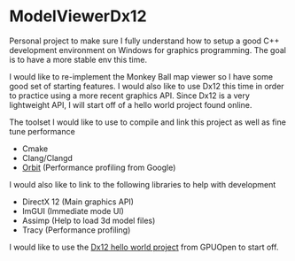 # ModelViewerDx12
Personal project to make sure I fully understand how to setup a good C++ development environment on Windows for graphics programming. The goal is to have a more stable env this time.

I would like to re-implement the Monkey Ball map viewer so I have some good set of starting features. I would also like to use Dx12 this time in order to practice using a more recent graphics API.
Since Dx12 is a very lightweight API, I will start off of a hello world project found online.

The toolset I would like to use to compile and link this project as well as fine tune performance

* Cmake
* Clang/Clangd
* [Orbit](https://github.com/google/orbit) (Performance profiling from Google)

I would also like to link to the following libraries to help with development

* DirectX 12 (Main graphics API)
* ImGUI (Immediate mode UI)
* Assimp (Help to load 3d model files)
* Tracy (Performance profiling)

I would like to use the [Dx12 hello world project](https://gpuopen.com/learn/hellod3d12-directx-12-sdk-sample/) from GPUOpen to start off.
